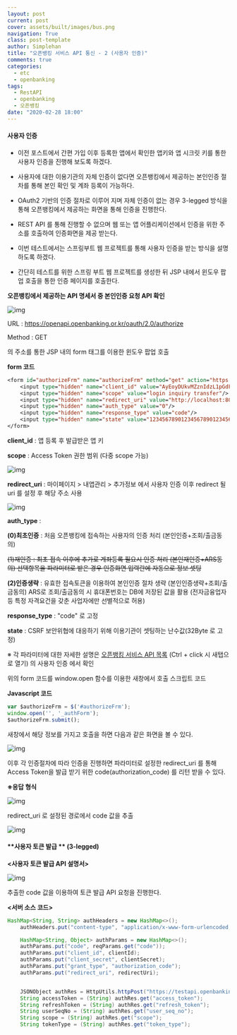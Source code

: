 ```yaml
---
layout: post
current: post
cover: assets/built/images/bus.png
navigation: True
class: post-template
author: Simplehan
title: "오픈뱅킹 서비스 API 통신 - 2 (사용자 인증)"
comments: true
categories:
  - etc
  - openbanking
tags:
  - RestAPI
  - openbanking
  - 오픈뱅킹
date: "2020-02-28 18:00"
---
```


#### **사용자 인증**

- 이전 포스트에서 간편 가입 이후 등록한 앱에서 확인한 앱키와 앱 시크릿 키를 통한 사용자 인증을 진행해 보도록 하겠다.

- 사용자에 대한 이용기관의 자체 인증이 없다면 오픈뱅킹에서 제공하는 본인인증 절차를 통해 본인 확인 및 계좌 등록이 가능하다. 

- OAuth2 기반의 인증 절차로 이루어 지며 자체 인증이 없는 경우 3-legged 방식을 통해 오픈뱅킹에서 제공하는 화면을 통해 인증을 진행한다. 

- REST API 를 통해 진행할 수 없으며 웹 또는 앱 어플리케이션에서 인증을 위한 주소를 호출하여 인증화면을 제공 받는다. 

- 이번 테스트에서는 스프링부트 웹 프로젝트를 통해 사용자 인증을 받는 방식을 설명하도록 하겠다. 

- 간단히 테스트를 위한 스프링 부트 웹 프로젝트를 생성한 뒤 JSP 내에서 윈도우 팝업 호출을 통한 인증 페이지를 호출한다. 

**오픈뱅킹에서 제공하는 API 명세서 중 본인인증 요청 API 확인**

![img](\assets\built\images\openbank\post_2\openbank_2_1.png)

URL : https://openapi.openbanking.or.kr/oauth/2.0/authorize

Method : GET

의 주소를 통한 JSP 내의 form 태그를 이용한 윈도우 팝업 호출 

**form 코드**

```jsp
<form id="authorizeFrm" name="authorizeFrm" method="get" action="https://testapi.openbanking.or.kr/oauth/2.0/authorize" target="_authForm">
    <input type="hidden" name="client_id" value="AyEoyDUkvMZznIdzL1pGdFxTL1rQR2q2OwdJYQMv"/>
    <input type="hidden" name="scope" value="login inquiry transfer"/>
    <input type="hidden" name="redirect_uri" value="http://localhost:8082/bank/callback"/>
    <input type="hidden" name="auth_type" value="0"/>
    <input type="hidden" name="response_type" value="code"/>
    <input type="hidden" name="state" value="12345678901234567890123456789012"/>
</form>
```

**client_id** : 앱 등록 후 발급받은 앱 키 

**scope** : Access Token 권한 범위 (다중 scope 가능)

![img](\assets\built\images\openbank\post_2\openbank_2_2.png)

**redirect_uri** : 마이페이지 > 내앱관리 > 추가정보 에서 사용자 인증 이후 redirect 될 uri 를 설정 후 해당 주소 사용

![img](\assets\built\images\openbank\post_2\openbank_2_3.png)

**auth_type** : 

**(0)최초인증** : 처음 오픈뱅킹에 접속하는 사용자의 인증 처리 (본인인증+조회/출금동의) 

~~(1)재인증 : 최초 접속 이후에 추가로 계좌등록 필요시 인증 처리 (본인재인증+ARS동의) 선택항목을 파라미터로 받은 경우 인증화면 입력란에 자동으로 정보 셋팅~~ 

**(2)인증생략** : 유효한 접속토큰을 이용하여 본인인증 절차 생략 (본인인증생략+조회/출금동의) ARS로 조회/출금동의 시 휴대폰번호는 DB에 저장된 값을 활용 (전자금융업자 등 특정 자격요건을 갖춘 사업자에만 선별적으로 허용)

**response_type** : "code" 로 고정

**state** : CSRF 보안위협에 대응하기 위해 이용기관이 셋팅하는 난수값(32Byte 로 고정)

※ 각 파라미터에 대한 자세한 설명은 [오픈뱅킹 서비스 API 목록](\assets\built\images\openbank\post_2\api_list.pdf) (Ctrl + click 시 새탭으로 열기) 의 사용자 인증 에서 확인

위의 form 코드를 window.open 함수를 이용한 새창에서 호출 스크립트 코드 

**Javascript 코드**

```javascript
var $authorizeFrm = $('#authorizeFrm');
window.open('', '_authForm');
$authorizeFrm.submit();
```

새창에서 해당 정보를 가지고 호출을 하면 다음과 같은 화면을 볼 수 있다. 

![img](\assets\built\images\openbank\post_2\openbank_2_4.png)

이후 각 인증절차에 따라 인증을 진행하면 파라미터로 설정한 redirect_uri 를 통해 Access Token을 발급 받기 위한 code(authorization_code) 를 리턴 받을 수 있다.

**※응답 형식**

![img](\assets\built\images\openbank\post_2\openbank_2_5.png)

redirect_uri 로 설정된 경로에서 code 값을 추출 

![img](\assets\built\images\openbank\post_2\openbank_2_6.png)

#### **사용자 토큰 발급 ** (3-legged)

**<사용자 토큰 발급 API 설명서>**

![img](\assets\built\images\openbank\post_2\openbank_2_7.png)

추출한 code 값을 이용하여 토큰 발급 API 요청을 진행한다. 

**<서버 소스 코드>**

```java
HashMap<String, String> authHeaders = new HashMap<>();
    authHeaders.put("content-type", "application/x-www-form-urlencoded; charset=UTF-8");

    HashMap<String, Object> authParams = new HashMap<>();
    authParams.put("code", reqParams.get("code"));
    authParams.put("client_id", clientId);
    authParams.put("client_secret", clientSecret);
    authParams.put("grant_type", "authorization_code");
    authParams.put("redirect_uri", redirectUri);


    JSONObject authRes = HttpUtils.httpPost("https://testapi.openbanking.or.kr/oauth/2.0/token", authHeaders, authParams);
    String accessToken = (String) authRes.get("access_token");
    String refreshToken = (String) authRes.get("refresh_token");
    String userSeqNo = (String) authRes.get("user_seq_no");
    String scope = (String) authRes.get("scope");
    String tokenType = (String) authRes.get("token_type");
```

